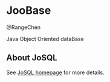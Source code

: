 # JooBase

@RangeChen

Java Object Oriented dataBase

## About JoSQL
See [JoSQL homepage](http://josql.sourceforge.net) for more details. 